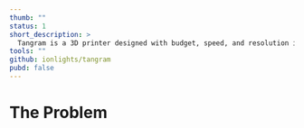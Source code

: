 ```yaml
---
thumb: ""
status: 1
short_description: >
  Tangram is a 3D printer designed with budget, speed, and resolution in mind.
tools: ""
github: ionlights/tangram
pubd: false
---
```


# The Problem
